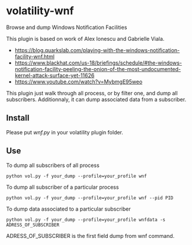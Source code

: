 # volatility-wnf

Browse and dump Windows Notification Facilities

This plugin is based on work of Alex Ionescu and Gabrielle Viala.

* https://blog.quarkslab.com/playing-with-the-windows-notification-facility-wnf.html
* https://www.blackhat.com/us-18/briefings/schedule/#the-windows-notification-facility-peeling-the-onion-of-the-most-undocumented-kernel-attack-surface-yet-11626
* https://www.youtube.com/watch?v=MybmgE95weo

This plugin just walk through all process, or by filter one, and dump all subscribers.
Additionnaly, it can dump associated data from a subscriber.

## Install

Please put *wnf.py* in your volatility plugin folder.

## Use

To dump all subscribers of all process
```
python vol.py -f your_dump --profile=your_profile wnf
```

To dump all subscriber of a particular process
```
python vol.py -f your_dump --profile=your_profile wnf --pid PID
```

To dump data associated to a particular subscriber
```
python vol.py -f your_dump --profile=your_profile wnfdata -s ADRESS_OF_SUBSCRIBER
```

ADRESS_OF_SUBSCRIBER is the first field dump from wnf command.
